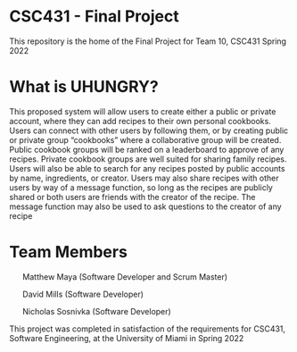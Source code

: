 # CSC431 - Final Project

This repository is the home of the Final Project for Team 10, CSC431 Spring 2022

<h1> What is UHUNGRY? </h1>
This proposed system will allow users to create either a public or private account, where they can add recipes to their own personal cookbooks. Users can connect with other users by following them, or by creating public or private group “cookbooks” where a collaborative group will be created. Public cookbook groups will be ranked on a leaderboard to approve of any recipes. Private cookbook groups are well suited for sharing family recipes. Users will also be able to search for any recipes posted by public accounts by name, ingredients, or creator. Users may also share recipes with other users by way of a message function, so long as the recipes are publicly shared or both users are friends with the creator of the recipe. The message function may also be used to ask questions to the creator of any recipe

# Team Members
<ul>Matthew Maya (Software Developer and Scrum Master)

David Mills (Software Developer)

Nicholas Sosnivka (Software Developer)
</ul>
This project was completed in satisfaction of the requirements for CSC431, Software Engineering, at the University of Miami in Spring 2022
